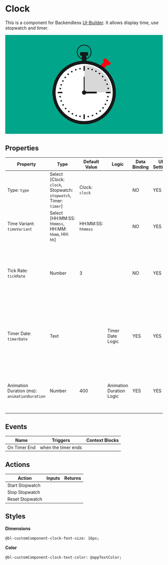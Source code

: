 # Clock

This is a component for Backendless [UI-Builder](https://backendless.com/developers/#ui-builder). It allows display time, use stopwatch and timer.

<p align="center">
  <img src="./thumbnail.png" alt="main thumbnail" width="780"/>
</p>

## Properties

| Property                                     | Type                                                            | Default Value      | Logic                    | Data Binding | UI Setting | Description                                                                                                       |
|----------------------------------------------|-----------------------------------------------------------------|--------------------|--------------------------|--------------|------------|-------------------------------------------------------------------------------------------------------------------|
| Type: `type`                                 | Select [Clock: `clock`, Stopwatch: `stopwatch`, Timer: `timer`] | Clock: `clock`     |                          | NO           | YES        | Allows to determine the function of the component                                                                 |
| Time Variant: `timeVariant`                  | Select [HH:MM:SS: `hhmmss`, HH:MM: `hhmm`, HH: `hh`]            | HH:MM:SS: `hhmmss` |                          | NO           | YES        | Allows to determine variant of displaying time                                                                    |
| Tick Rate: `tickRate`                        | Number                                                          | 3                  |                          | NO           | YES        | Allows you to determine how precisely to display the seconds (the count of numbers after the period)              |
| Timer Date: `timerDate`                      | Text                                                            |                    | Timer Date Logic         | YES          | YES        | Allows you to specify the date, time, and time zone when the timer will expire. Signature `MM.DD.YY HH:MM:SS UTC` |
| Animation Duration (ms): `animationDuration` | Number                                                          | 400                | Animation Duration Logic | YES          | YES        | Allows to determine the duration of the animation to change the time.                                             |

## Events

| Name         | Triggers            | Context Blocks |
|--------------|---------------------|----------------|
| On Timer End | when the timer ends |                |

## Actions

| Action          | Inputs | Returns |
|-----------------|--------|---------|
| Start Stopwatch |        |         |
| Stop Stopwatch  |        |         |
| Reset Stopwatch |        |         |

## Styles

**Dimensions**

```
@bl-customComponent-clock-font-size: 16px;
```

**Color**

```
@bl-customComponent-clock-text-color: @appTextColor;
```
